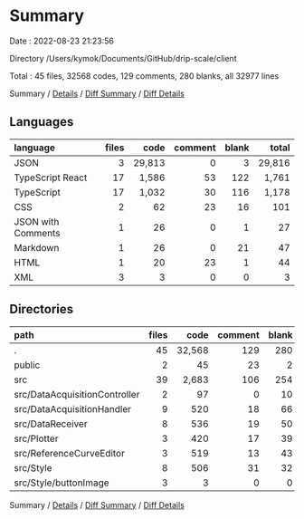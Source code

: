 # Summary

Date : 2022-08-23 21:23:56

Directory /Users/kymok/Documents/GitHub/drip-scale/client

Total : 45 files,  32568 codes, 129 comments, 280 blanks, all 32977 lines

Summary / [Details](details.md) / [Diff Summary](diff.md) / [Diff Details](diff-details.md)

## Languages
| language | files | code | comment | blank | total |
| :--- | ---: | ---: | ---: | ---: | ---: |
| JSON | 3 | 29,813 | 0 | 3 | 29,816 |
| TypeScript React | 17 | 1,586 | 53 | 122 | 1,761 |
| TypeScript | 17 | 1,032 | 30 | 116 | 1,178 |
| CSS | 2 | 62 | 23 | 16 | 101 |
| JSON with Comments | 1 | 26 | 0 | 1 | 27 |
| Markdown | 1 | 26 | 0 | 21 | 47 |
| HTML | 1 | 20 | 23 | 1 | 44 |
| XML | 3 | 3 | 0 | 0 | 3 |

## Directories
| path | files | code | comment | blank | total |
| :--- | ---: | ---: | ---: | ---: | ---: |
| . | 45 | 32,568 | 129 | 280 | 32,977 |
| public | 2 | 45 | 23 | 2 | 70 |
| src | 39 | 2,683 | 106 | 254 | 3,043 |
| src/DataAcquisitionController | 2 | 97 | 0 | 10 | 107 |
| src/DataAcquisitionHandler | 9 | 520 | 18 | 66 | 604 |
| src/DataReceiver | 8 | 536 | 19 | 50 | 605 |
| src/Plotter | 3 | 420 | 17 | 39 | 476 |
| src/ReferenceCurveEditor | 3 | 519 | 13 | 43 | 575 |
| src/Style | 8 | 506 | 31 | 32 | 569 |
| src/Style/buttonImage | 3 | 3 | 0 | 0 | 3 |

Summary / [Details](details.md) / [Diff Summary](diff.md) / [Diff Details](diff-details.md)